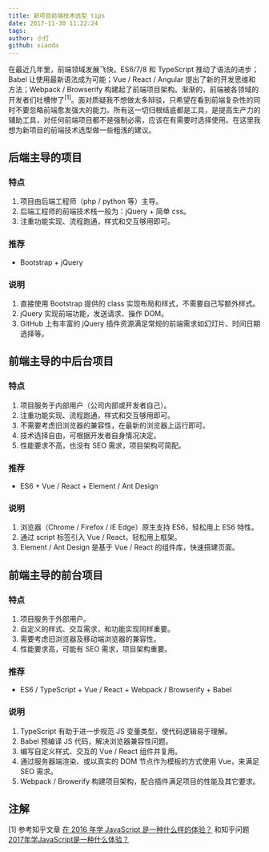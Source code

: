 ```yaml
---
title: 新项目前端技术选型 tips
date: 2017-11-30 11:22:24
tags:
author: 小打
github: xiaoda
---
```


在最近几年里，前端领域发展飞快。ES6/7/8 和 TypeScript 推动了语法的进步；Babel 让使用最新语法成为可能；Vue / React / Angular 提出了新的开发思维和方法；Webpack / Browserify 构建起了前端项目架构。渐渐的，前端被各领域的开发者们吐槽惨了<sup>[1]</sup>。面对质疑我不想做太多辩驳，只希望在看到前端复杂性的同时不要忽略前端愈发强大的能力。所有这一切归根结底都是工具，是提高生产力的辅助工具，对任何前端项目都不是强制必需，应该在有需要时选择使用。在这里我想为新项目的前端技术选型做一些粗浅的建议。

<!-- more -->

## 后端主导的项目

### 特点
1. 项目由后端工程师（php / python 等）主导。
2. 后端工程师的前端技术栈一般为：jQuery + 简单 css。
3. 注重功能实现、流程跑通，样式和交互够用即可。

### 推荐
* Bootstrap + jQuery

### 说明
1. 直接使用 Bootstrap 提供的 class 实现布局和样式，不需要自己写额外样式。
2. jQuery 实现前端功能，发送请求、操作 DOM。
3. GitHub 上有丰富的 jQuery 插件资源满足常规的前端需求如幻灯片、时间日期选择等。

## 前端主导的中后台项目

### 特点
1. 项目服务于内部用户（公司内部或开发者自己）。
2. 注重功能实现、流程跑通，样式和交互够用即可。
3. 不需要考虑旧浏览器的兼容性，在最新的浏览器上运行即可。
4. 技术选择自由，可根据开发者自身情况决定。
5. 性能要求不高，也没有 SEO 需求，项目架构可简配。

### 推荐
* ES6 + Vue / React + Element / Ant Design

### 说明
1. 浏览器（Chrome / Firefox / IE Edge）原生支持 ES6，轻松用上 ES6 特性。
2. 通过 script 标签引入 Vue / React，轻松用上框架。
3. Element / Ant Design 是基于 Vue / React 的组件库，快速搭建页面。

## 前端主导的前台项目

### 特点
1. 项目服务于外部用户。
2. 自定义的样式、交互需求，和功能实现同样重要。
3. 需要考虑旧浏览器及移动端浏览器的兼容性。
4. 性能要求高，可能有 SEO 需求，项目架构重要。

### 推荐
* ES6 / TypeScript + Vue / React + Webpack / Browserify + Babel

### 说明
1. TypeScript 有助于进一步规范 JS 变量类型，使代码逻辑易于理解。
2. Babel 预编译 JS 代码，解决浏览器兼容性问题。
3. 编写自定义样式、交互的 Vue / React 组件并复用。
4. 通过服务器端渲染、或以真实的 DOM 节点作为模板的方式使用 Vue，来满足 SEO 需求。
5. Webpack / Browerify 构建项目架构，配合插件满足项目的性能及其它要求。

## 注解

[1] 参考知乎文章 [在 2016 年学 JavaScript 是一种什么样的体验？](https://zhuanlan.zhihu.com/p/22782487?utm_medium=social&utm_source=qq) 和知乎问题 [2017年学JavaScript是一种什么体验？](https://www.zhihu.com/question/68716213)